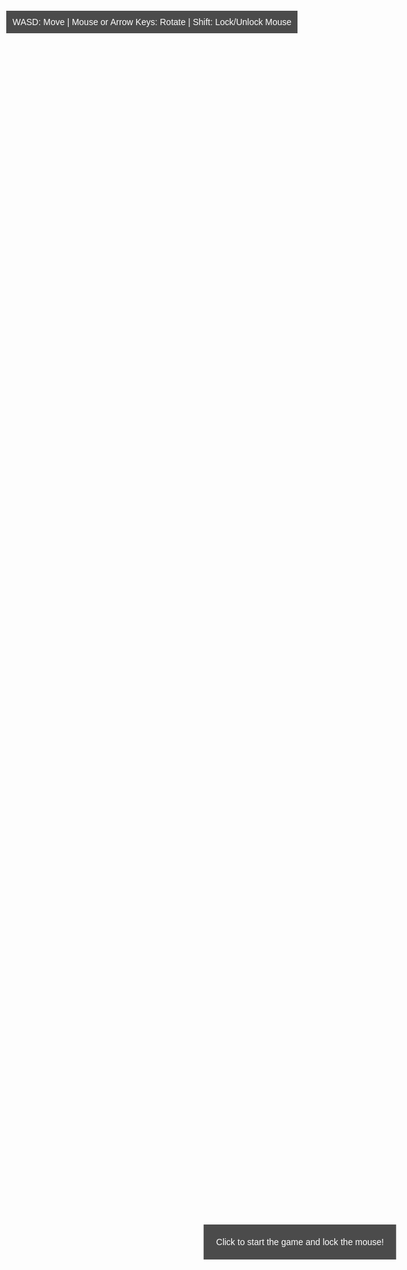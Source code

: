 
<html lang="en">
<head>
    <meta charset="UTF-8">
    <meta name="viewport" content="width=device-width, initial-scale=1.0">
    <title>Cool3DGame</title>
    <style>
        body { margin: 0; overflow: hidden; }
        canvas { display: block; }
        #info {
            position: absolute;
            top: 30px; /* Moved down from 10px to avoid title overlap */
            left: 10px;
            color: white;
            font-family: Arial, sans-serif;
            background: rgba(0, 0, 0, 0.7);
            padding: 10px;
            z-index: 10; /* Ensure it stays above other elements but below prompt */
        }
        #startPrompt {
            position: absolute;
            top: 50%;
            left: 50%;
            transform: translate(-50%, -50%);
            color: white;
            font-family: Arial, sans-serif;
            background: rgba(0, 0, 0, 0.7);
            padding: 20px;
            text-align: center;
            z-index: 20; /* Ensure it stays on top of info */
        }
        /* Hide potential default GitHub Pages headers */
        h1, h2, h3, h4, h5, h6 {
            display: none;
        }
    </style>
</head>
<body>
    <div id="info">WASD: Move | Mouse or Arrow Keys: Rotate | Shift: Lock/Unlock Mouse</div>
    <div id="startPrompt">Click to start the game and lock the mouse!</div>
    <script src="https://cdnjs.cloudflare.com/ajax/libs/three.js/r134/three.min.js"></script>
    <script>
        // Scene setup
        const scene = new THREE.Scene();
        scene.background = new THREE.Color(0x87ceeb); // Sky blue background
        const camera = new THREE.PerspectiveCamera(75, window.innerWidth / window.innerHeight, 0.1, 1000);
        const renderer = new THREE.WebGLRenderer();
        renderer.setSize(window.innerWidth, window.innerHeight);
        document.body.appendChild(renderer.domElement);

        // Create custom humanoid figure
        const humanoid = new THREE.Group();

        // Head (sphere)
        const headGeometry = new THREE.SphereGeometry(0.3, 32, 32);
        const headMaterial = new THREE.MeshStandardMaterial({ color: 0xf0c8a0 }); // Light skin tone
        const head = new THREE.Mesh(headGeometry, headMaterial);
        head.position.y = 1.6;
        humanoid.add(head);

        // Torso (cylinder)
        const torsoGeometry = new THREE.CylinderGeometry(0.3, 0.3, 0.8, 32);
        const torsoMaterial = new THREE.MeshStandardMaterial({ color: 0xf0c8a0 }); // Light skin tone
        const torso = new THREE.Mesh(torsoGeometry, torsoMaterial);
        torso.position.y = 1.0;
        humanoid.add(torso);

        // Shorts (cube)
        const shortsGeometry = new THREE.BoxGeometry(0.4, 0.2, 0.2);
        const shortsMaterial = new THREE.MeshStandardMaterial({ color: 0x1a1a1a }); // Black shorts
        const shorts = new THREE.Mesh(shortsGeometry, shortsMaterial);
        shorts.position.y = 0.5;
        humanoid.add(shorts);

        // Left Arm (cylinder, outstretched)
        const armGeometry = new THREE.CylinderGeometry(0.1, 0.1, 0.8, 32);
        const armMaterial = new THREE.MeshStandardMaterial({ color: 0xf0c8a0 }); // Light skin tone
        const leftArm = new THREE.Mesh(armGeometry, armMaterial);
        leftArm.position.set(-0.7, 1.2, 0);
        leftArm.rotation.z = Math.PI / 2; // Horizontal
        humanoid.add(leftArm);

        // Right Arm (cylinder, outstretched)
        const rightArm = new THREE.Mesh(armGeometry, armMaterial);
        rightArm.position.set(0.7, 1.2, 0);
        rightArm.rotation.z = Math.PI / 2; // Horizontal
        humanoid.add(rightArm);

        // Left Leg (cylinder)
        const legGeometry = new THREE.CylinderGeometry(0.15, 0.15, 0.7, 32);
        const legMaterial = new THREE.MeshStandardMaterial({ color: 0xf0c8a0 }); // Light skin tone
        const leftLeg = new THREE.Mesh(legGeometry, legMaterial);
        leftLeg.position.set(-0.2, 0.2, 0);
        humanoid.add(leftLeg);

        // Right Leg (cylinder)
        const rightLeg = new THREE.Mesh(legGeometry, legMaterial);
        rightLeg.position.set(0.2, 0.2, 0);
        humanoid.add(rightLeg);

        scene.add(humanoid);

        // Load grass texture for ground
        const textureLoader = new THREE.TextureLoader();
        const grassTexture = textureLoader.load(
            'https://threejs.org/examples/textures/terrain/grasslight-big.jpg'
        );
        grassTexture.wrapS = grassTexture.wrapT = THREE.RepeatWrapping;
        grassTexture.repeat.set(10, 10);

        // Create ground plane with grass texture
        const groundGeometry = new THREE.PlaneGeometry(50, 50);
        const groundMaterial = new THREE.MeshStandardMaterial({
            map: grassTexture,
            side: THREE.DoubleSide
        });
        const ground = new THREE.Mesh(groundGeometry, groundMaterial);
        ground.rotation.x = -Math.PI / 2;
        ground.position.y = -0.1;
        scene.add(ground);

        // Add lighting
        const ambientLight = new THREE.AmbientLight(0x404040);
        scene.add(ambientLight);
        const pointLight = new THREE.PointLight(0xffffff, 1);
        pointLight.position.set(5, 5, 5);
        scene.add(pointLight);

        // Camera setup (third-person view)
        camera.position.set(0, 2, 5);

        // Keyboard input
        const keys = {};
        window.addEventListener('keydown', (event) => {
            keys[event.key.toLowerCase()] = true;
            if (event.key === 'Shift') {
                if (document.pointerLockElement === renderer.domElement) {
                    document.exitPointerLock();
                } else {
                    try {
                        renderer.domElement.requestPointerLock();
                    } catch (error) {
                        console.error('Pointer Lock failed:', error);
                        alert('Pointer Lock not supported. Use arrow keys to rotate.');
                    }
                }
            }
        });
        window.addEventListener('keyup', (event) => {
            keys[event.key.toLowerCase()] = false;
        });

        // Mouse movement for rotation
        let isMouseLocked = false;
        document.addEventListener('pointerlockchange', () => {
            isMouseLocked = document.pointerLockElement === renderer.domElement;
            if (isMouseLocked) {
                document.getElementById('startPrompt').style.display = 'none';
            }
        });

        // Request pointer lock on page load after a user click
        let hasClicked = false;
        document.addEventListener('click', () => {
            if (!hasClicked) {
                hasClicked = true;
                try {
                    renderer.domElement.requestPointerLock();
                } catch (error) {
                    console.error('Pointer Lock failed:', error);
                    alert('Pointer Lock not supported in this environment. Use arrow keys to rotate.');
                    document.getElementById('startPrompt').style.display = 'none';
                }
            }
        });

        const mouseSensitivity = 0.002;
        const rotateSpeed = 0.05;
        document.addEventListener('mousemove', (event) => {
            if (isMouseLocked) {
                const movementX = event.movementX || 0;
                humanoid.rotation.y -= movementX * mouseSensitivity;
            }
        });

        // Animation loop
        const moveSpeed = 0.1;
        function animate() {
            requestAnimationFrame(animate);

            // Movement (WASD)
            if (keys['w']) {
                humanoid.position.z -= moveSpeed * Math.cos(humanoid.rotation.y);
                humanoid.position.x -= moveSpeed * Math.sin(humanoid.rotation.y);
            }
            if (keys['s']) {
                humanoid.position.z += moveSpeed * Math.cos(humanoid.rotation.y);
                humanoid.position.x += moveSpeed * Math.sin(humanoid.rotation.y);
            }
            if (keys['a']) {
                humanoid.position.x -= moveSpeed * Math.cos(humanoid.rotation.y);
                humanoid.position.z -= moveSpeed * Math.sin(humanoid.rotation.y);
            }
            if (keys['d']) {
                humanoid.position.x += moveSpeed * Math.cos(humanoid.rotation.y);
                humanoid.position.z += moveSpeed * Math.sin(humanoid.rotation.y);
            }

            // Fallback rotation (Arrow keys)
            if (!isMouseLocked) {
                if (keys['arrowleft']) humanoid.rotation.y += rotateSpeed;
                if (keys['arrowright']) humanoid.rotation.y -= rotateSpeed;
            }

            // Update camera to follow humanoid (third-person)
            camera.position.x = humanoid.position.x + 5 * Math.sin(humanoid.rotation.y);
            camera.position.z = humanoid.position.z + 5 * Math.cos(humanoid.rotation.y);
            camera.position.y = humanoid.position.y + 2;
            camera.lookAt(humanoid.position);

            renderer.render(scene, camera);
        }
        animate();

        // Handle window resize
        window.addEventListener('resize', () => {
            renderer.setSize(window.innerWidth, window.innerHeight);
            camera.aspect = window.innerWidth / window.innerHeight;
            camera.updateProjectionMatrix();
        });

        // Show start prompt on load
        window.addEventListener('load', () => {
            document.getElementById('startPrompt').style.display = 'block';
        });
    </script>
</body>
</html>
